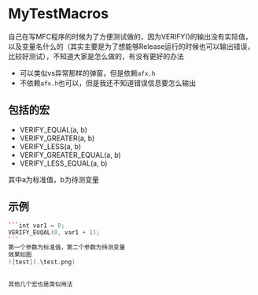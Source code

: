 # MyTestMacros



自己在写MFC程序的时候为了方便测试做的，因为VERIFY()的输出没有实际值，以及变量名什么的（其实主要是为了想能够Release运行的时候也可以输出错误，比较好测试），不知道大家是怎么做的，有没有更好的办法

* 可以类似vs异常那样的弹窗，但是依赖`afx.h`
* 不依赖`afx.h`也可以，但是我还不知道错误信息要怎么输出

## 包括的宏

* VERIFY_EQUAL(a, b)
* VERIFY_GREATER(a, b)
* VERIFY_LESS(a, b)
* VERIFY_GREATER_EQUAL(a, b)
* VERIFY_LESS_EQUAL(a, b)

其中a为标准值，b为待测变量  

## 示例

```c++
​```int var1 = 0;
VERIFY_EUQAL(0, var1 + 1);
​```
第一个参数为标准值，第二个参数为待测变量 
效果如图  
![test](.\test.png)  
    
    
其他几个宏也是类似用法


```